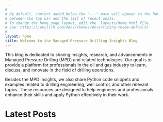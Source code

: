 ```yaml
---
#
# By default, content added below the "---" mark will appear in the home page
# between the top bar and the list of recent posts.
# To change the home page layout, edit the _layouts/home.html file.
# See: https://jekyllrb.com/docs/themes/#overriding-theme-defaults
#
layout: home
title: Welcome to the Managed Pressure Drilling Insights Blog
---
```


[//]: # (# Welcome to the Managed Pressure Drilling Insights Blog)
This blog is dedicated to sharing insights, research, and advancements in Managed Pressure Drilling (MPD) and related technologies. Our goal is to provide a platform for professionals in the oil and gas industry to learn, discuss, and innovate in the field of drilling operations.

Besides the MPD insights, we also share Python code snippets and examples related to drilling engineering, well control, and other relevant topics. These resources are designed to help engineers and professionals enhance their skills and apply Python effectively in their work.

# Latest Posts

<!-- Google tag (gtag.js) -->
<script async src="https://www.googletagmanager.com/gtag/js?id=G-Z5C5SK4PXR"></script>
<script>
  window.dataLayer = window.dataLayer || [];
  function gtag(){dataLayer.push(arguments);}
  gtag('js', new Date());

  gtag('config', 'G-Z5C5SK4PXR');
</script>
